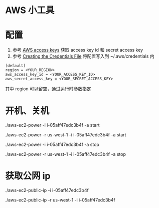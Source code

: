 # AWS 小工具

# 配置
1. 参考 [AWS access keys](https://aws.github.io/aws-sdk-go-v2/docs/getting-started/#get-your-aws-access-keys) 获取 access key id 和 secret access key
2. 参考 [Creating the Credentials File](https://aws.github.io/aws-sdk-go-v2/docs/configuring-sdk/#creating-the-credentials-file) 将配置写入到 ~/.aws/credentials 内

```
[default]
region = <YOUR_REGION>
aws_access_key_id = <YOUR_ACCESS_KEY_ID>
aws_secret_access_key = <YOUR_SECRET_ACCESS_KEY>
```

其中 region 可以留空，通过运行时参数指定

# 开机、关机

./aws-ec2-power -i i-05aff47edc3b4f -a start

./aws-ec2-power -r us-west-1 -i i-05aff47edc3b4f -a start

./aws-ec2-power -i i-05aff47edc3b4f -a stop

./aws-ec2-power -r us-west-1 -i i-05aff47edc3b4f -a stop

# 获取公网 ip

./aws-ec2-public-ip -i i-05aff47edc3b4f

./aws-ec2-public-ip -r us-west-1 -i i-05aff47edc3b4f
